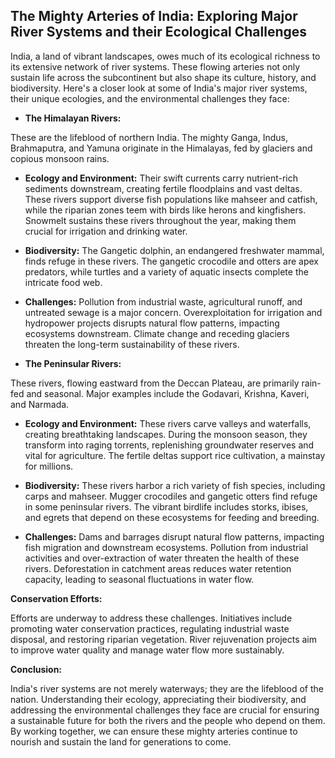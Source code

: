 ## The Mighty Arteries of India: Exploring Major River Systems and their Ecological Challenges

India, a land of vibrant landscapes, owes much of its ecological richness to its extensive network of river systems. These flowing arteries not only sustain life across the subcontinent but also shape its culture, history, and biodiversity. Here's a closer look at some of India's major river systems, their unique ecologies, and the environmental challenges they face:

* **The Himalayan Rivers:** 

These are the lifeblood of northern India. The mighty Ganga, Indus, Brahmaputra, and Yamuna originate in the Himalayas, fed by glaciers and copious monsoon rains. 

* **Ecology and Environment:** Their swift currents carry nutrient-rich sediments downstream, creating fertile floodplains and vast deltas. These rivers support diverse fish populations like mahseer and catfish, while the riparian zones teem with birds like herons and kingfishers.  Snowmelt sustains these rivers throughout the year, making them crucial for irrigation and drinking water.

* **Biodiversity:** The Gangetic dolphin, an endangered freshwater mammal, finds refuge in these rivers.  The gangetic crocodile and otters are apex predators, while turtles and a variety of aquatic insects complete the intricate food web. 

* **Challenges:** Pollution from industrial waste, agricultural runoff, and untreated sewage is a major concern.  Overexploitation for irrigation and hydropower projects disrupts natural flow patterns, impacting ecosystems downstream.  Climate change and receding glaciers threaten the long-term sustainability of these rivers.

* **The Peninsular Rivers:**

These rivers, flowing eastward from the Deccan Plateau, are primarily rain-fed and seasonal. Major examples include the Godavari, Krishna, Kaveri, and Narmada.

* **Ecology and Environment:**  These rivers carve valleys and waterfalls, creating breathtaking landscapes.  During the monsoon season, they transform into raging torrents, replenishing groundwater reserves and vital for agriculture.  The fertile deltas support rice cultivation, a mainstay for millions.

* **Biodiversity:**  These rivers harbor a rich variety of fish species, including carps and mahseer.  Mugger crocodiles and gangetic otters find refuge in some peninsular rivers.  The vibrant birdlife includes storks, ibises, and egrets that depend on these ecosystems for feeding and breeding.

* **Challenges:**  Dams and barrages disrupt natural flow patterns, impacting fish migration and downstream ecosystems.  Pollution from industrial activities and over-extraction of water threaten the health of these rivers.  Deforestation in catchment areas reduces water retention capacity, leading to seasonal fluctuations in water flow.

**Conservation Efforts:**

Efforts are underway to address these challenges. Initiatives include promoting water conservation practices, regulating industrial waste disposal, and restoring riparian vegetation.  River rejuvenation projects aim to improve water quality and manage water flow more sustainably.

**Conclusion:**

India's river systems are not merely waterways; they are the lifeblood of the nation.  Understanding their ecology, appreciating their biodiversity, and addressing the environmental challenges they face are crucial for ensuring a sustainable future for both the rivers and the people who depend on them.  By working together, we can ensure these mighty arteries continue to nourish and sustain the land for generations to come.
